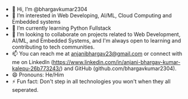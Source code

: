 - 👋 Hi, I’m @bhargavkumar2304
- 👀 I’m interested in Web Developing, AI/ML, Cloud Computing and Embedded systems
- 🌱 I’m currently learning Python Fullstack
- 💞️ I’m looking to collaborate on projects related to Web Development, AI/ML, and Embedded Systems, and I'm always open to learning and contributing to tech communities.
- 📫 You can reach me at anjanibhargav23@gmail.com or connect with me on LinkedIn (https://www.linkedin.com/in/anjani-bhargav-kumar-kalepu-26b773243/) and GitHub (github.com/bhargavkumar2304).
- 😄 Pronouns: He/Him
- ⚡ Fun fact: Don't step in all technologies you won't when they all seperated.
  
<!---
bhargavkumar2304/bhargavkumar2304 is a ✨ special ✨ repository because its `README.md` (this file) appears on your GitHub profile.
You can click the Preview link to take a look at your changes.
--->
